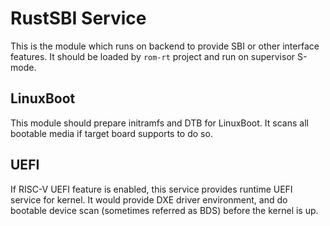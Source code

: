 # RustSBI Service

This is the module which runs on backend to provide SBI or other interface features.
It should be loaded by `rom-rt` project and run on supervisor S-mode.

## LinuxBoot

This module should prepare initramfs and DTB for LinuxBoot.
It scans all bootable media if target board supports to do so.

## UEFI

If RISC-V UEFI feature is enabled, this service provides runtime UEFI service for kernel.
It would provide DXE driver environment, and do bootable device scan (sometimes referred
as BDS) before the kernel is up. 
